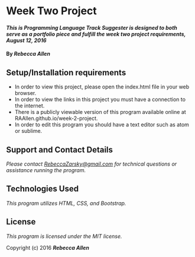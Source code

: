 # Week Two Project

#### _This is Programming Language Track Suggester is designed to both serve as a portfolio piece and fulfill the week two project requirements, August 12, 2016_

#### By _**Rebecca Allen**_

## Setup/Installation requirements

* In order to view this project, please open the index.html file in your web browser.
* In order to view the links in this project you must have a connection to the internet.
* There is a publicly viewable version of this program available online at RAAllen.github.io/week-2-project. 
* In order to edit this program you should have a text editor such as atom or sublime.

## Support and Contact Details

_Please contact RebeccaZarsky@gmail.com for technical questions or assistance running the program._

## Technologies Used

_This program utilizes HTML, CSS, and Bootstrap._

## License

*This program is licensed under the MIT license.*

Copyright (c) 2016 **_Rebecca Allen_**

